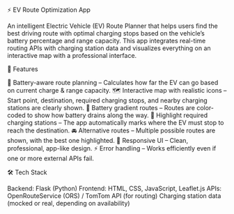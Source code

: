 ⚡ EV Route Optimization App

An intelligent Electric Vehicle (EV) Route Planner that helps users find the best driving route with optimal charging stops based on the vehicle’s battery percentage and range capacity.
This app integrates real-time routing APIs with charging station data and visualizes everything on an interactive map with a professional interface.

🚀 Features

🔋 Battery-aware route planning – Calculates how far the EV can go based on current charge & range capacity.
🗺 Interactive map with realistic icons – Start point, destination, required charging stops, and nearby charging stations are clearly shown.
🌈 Battery gradient routes – Routes are color-coded to show how battery drains along the way.
🛑 Highlight required charging stations – The app automatically marks where the EV must stop to reach the destination.
🚘 Alternative routes – Multiple possible routes are shown, with the best one highlighted.
📱 Responsive UI – Clean, professional, app-like design.
⚡ Error handling – Works efficiently even if one or more external APIs fail.

🛠 Tech Stack

Backend: Flask (Python)
Frontend: HTML, CSS, JavaScript, Leaflet.js
APIs:
OpenRouteService (ORS) / TomTom API (for routing)
Charging station data (mocked or real, depending on availability)
